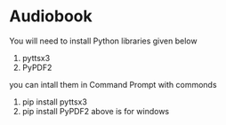 # Audiobook

You will need to install Python libraries given below
1) pyttsx3
2) PyPDF2

you can intall them in Command Prompt with commonds
1) pip install pyttsx3
2) pip install PyPDF2
above is for windows
